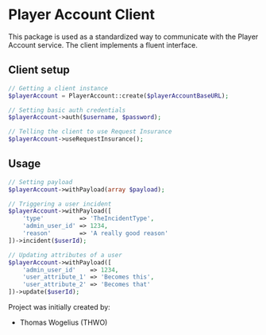 # Player Account Client
This package is used as a standardized way to communicate with the Player Account service. The client implements
a fluent interface.
## Client setup
```php
// Getting a client instance
$playerAccount = PlayerAccount::create($playerAccountBaseURL);

// Setting basic auth credentials
$playerAccount->auth($username, $password);

// Telling the client to use Request Insurance
$playerAccount->useRequestInsurance();
```

## Usage
```php
// Setting payload
$playerAccount->withPayload(array $payload);

// Triggering a user incident
$playerAccount->withPayload([
    'type'          => 'TheIncidentType',
    'admin_user_id' => 1234,
    'reason'        => 'A really good reason'
])->incident($userId);

// Updating attributes of a user
$playerAccount->withPayload([
    'admin_user_id'    => 1234,
    'user_attribute_1' => 'Becomes this',
    'user_attribute_2' => 'Becomes that'
])->update($userId);
```

Project was initially created by:

- Thomas Wogelius (THWO)
